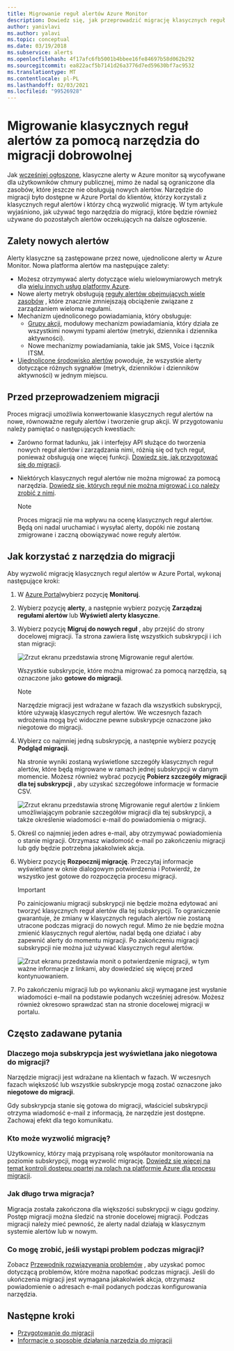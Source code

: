 ```yaml
---
title: Migrowanie reguł alertów Azure Monitor
description: Dowiedz się, jak przeprowadzić migrację klasycznych reguł alertów za pomocą narzędzia do migracji dobrowolnej.
author: yanivlavi
ms.author: yalavi
ms.topic: conceptual
ms.date: 03/19/2018
ms.subservice: alerts
ms.openlocfilehash: 4f17afc6fb5001b4bbee16fe84697b58d062b292
ms.sourcegitcommit: ea822acf5b7141d26a3776d7ed59630bf7ac9532
ms.translationtype: MT
ms.contentlocale: pl-PL
ms.lasthandoff: 02/03/2021
ms.locfileid: "99526928"
---
```

# <a name="use-the-voluntary-migration-tool-to-migrate-your-classic-alert-rules"></a>Migrowanie klasycznych reguł alertów za pomocą narzędzia do migracji dobrowolnej

Jak [wcześniej ogłoszone](monitoring-classic-retirement.md), klasyczne alerty w Azure monitor są wycofywane dla użytkowników chmury publicznej, mimo że nadal są ograniczone dla zasobów, które jeszcze nie obsługują nowych alertów. Narzędzie do migracji było dostępne w Azure Portal do klientów, którzy korzystali z klasycznych reguł alertów i którzy chcą wyzwolić migrację. W tym artykule wyjaśniono, jak używać tego narzędzia do migracji, które będzie również używane do pozostałych alertów oczekujących na dalsze ogłoszenie.

## <a name="benefits-of-new-alerts"></a>Zalety nowych alertów

Alerty klasyczne są zastępowane przez nowe, ujednolicone alerty w Azure Monitor. Nowa platforma alertów ma następujące zalety:

- Możesz otrzymywać alerty dotyczące wielu wielowymiarowych metryk dla [wielu innych usług platformy Azure](alerts-metric-near-real-time.md#metrics-and-dimensions-supported).
- Nowe alerty metryk obsługują [reguły alertów obejmujących wiele zasobów](alerts-metric-overview.md#monitoring-at-scale-using-metric-alerts-in-azure-monitor) , które znacznie zmniejszają obciążenie związane z zarządzaniem wieloma regułami.
- Mechanizm ujednoliconego powiadamiania, który obsługuje:
  - [Grupy akcji](action-groups.md), modułowy mechanizm powiadamiania, który działa ze wszystkimi nowymi typami alertów (metryki, dziennika i dziennika aktywności).
  - Nowe mechanizmy powiadamiania, takie jak SMS, Voice i łącznik ITSM.
- [Ujednolicone środowisko alertów](alerts-overview.md) powoduje, że wszystkie alerty dotyczące różnych sygnałów (metryk, dzienników i dzienników aktywności) w jednym miejscu.

## <a name="before-you-migrate"></a>Przed przeprowadzeniem migracji

Proces migracji umożliwia konwertowanie klasycznych reguł alertów na nowe, równoważne reguły alertów i tworzenie grup akcji. W przygotowaniu należy pamiętać o następujących kwestiach:

- Zarówno format ładunku, jak i interfejsy API służące do tworzenia nowych reguł alertów i zarządzania nimi, różnią się od tych reguł, ponieważ obsługują one więcej funkcji. [Dowiedz się, jak przygotować się do migracji](alerts-prepare-migration.md).

- Niektórych klasycznych reguł alertów nie można migrować za pomocą narzędzia. [Dowiedz się, których reguł nie można migrować i co należy zrobić z nimi](alerts-understand-migration.md#manually-migrating-classic-alerts-to-newer-alerts).

    > [!NOTE]
    > Proces migracji nie ma wpływu na ocenę klasycznych reguł alertów. Będą oni nadal uruchamiać i wysyłać alerty, dopóki nie zostaną zmigrowane i zaczną obowiązywać nowe reguły alertów.

## <a name="how-to-use-the-migration-tool"></a>Jak korzystać z narzędzia do migracji

Aby wyzwolić migrację klasycznych reguł alertów w Azure Portal, wykonaj następujące kroki:

1. W [Azure Portal](https://portal.azure.com)wybierz pozycję **Monitoruj**.

1. Wybierz pozycję **alerty**, a następnie wybierz pozycję **Zarządzaj regułami alertów** lub **Wyświetl alerty klasyczne**.

1. Wybierz pozycję **Migruj do nowych reguł** , aby przejść do strony docelowej migracji. Ta strona zawiera listę wszystkich subskrypcji i ich stan migracji:

    ![Zrzut ekranu przedstawia stronę Migrowanie reguł alertów.](media/alerts-migration/migration-landing.png "Migrowanie reguł")

    Wszystkie subskrypcje, które można migrować za pomocą narzędzia, są oznaczone jako **gotowe do migracji**.

    > [!NOTE]
    > Narzędzie migracji jest wdrażane w fazach dla wszystkich subskrypcji, które używają klasycznych reguł alertów. We wczesnych fazach wdrożenia mogą być widoczne pewne subskrypcje oznaczone jako niegotowe do migracji.

1. Wybierz co najmniej jedną subskrypcję, a następnie wybierz pozycję **Podgląd migracji**.

    Na stronie wyniki zostaną wyświetlone szczegóły klasycznych reguł alertów, które będą migrowane w ramach jednej subskrypcji w danym momencie. Możesz również wybrać pozycję **Pobierz szczegóły migracji dla tej subskrypcji** , aby uzyskać szczegółowe informacje w formacie CSV.

    ![Zrzut ekranu przedstawia stronę Migrowanie reguł alertów z linkiem umożliwiającym pobranie szczegółów migracji dla tej subskrypcji, a także określenie wiadomości e-mail do powiadomienia o migracji.](media/alerts-migration/migration-preview.png "Wersja zapoznawcza migracji")

1. Określ co najmniej jeden adres e-mail, aby otrzymywać powiadomienia o stanie migracji. Otrzymasz wiadomość e-mail po zakończeniu migracji lub gdy będzie potrzebna jakakolwiek akcja.

1. Wybierz pozycję **Rozpocznij migrację**. Przeczytaj informacje wyświetlane w oknie dialogowym potwierdzenia i Potwierdź, że wszystko jest gotowe do rozpoczęcia procesu migracji.

    > [!IMPORTANT]
    > Po zainicjowaniu migracji subskrypcji nie będzie można edytować ani tworzyć klasycznych reguł alertów dla tej subskrypcji. To ograniczenie gwarantuje, że zmiany w klasycznych regułach alertów nie zostaną utracone podczas migracji do nowych reguł. Mimo że nie będzie można zmienić klasycznych reguł alertów, nadal będą one działać i aby zapewnić alerty do momentu migracji. Po zakończeniu migracji subskrypcji nie można już używać klasycznych reguł alertów.

    ![Zrzut ekranu przedstawia monit o potwierdzenie migracji, w tym ważne informacje z linkami, aby dowiedzieć się więcej przed kontynuowaniem.](media/alerts-migration/migration-confirm.png "Potwierdź uruchomienie migracji")

1. Po zakończeniu migracji lub po wykonaniu akcji wymagane jest wysłanie wiadomości e-mail na podstawie podanych wcześniej adresów. Możesz również okresowo sprawdzać stan na stronie docelowej migracji w portalu.

## <a name="frequently-asked-questions"></a>Często zadawane pytania

### <a name="why-is-my-subscription-listed-as-not-ready-for-migration"></a>Dlaczego moja subskrypcja jest wyświetlana jako niegotowa do migracji?

Narzędzie migracji jest wdrażane na klientach w fazach. W wczesnych fazach większość lub wszystkie subskrypcje mogą zostać oznaczone jako **niegotowe do migracji**. 

Gdy subskrypcja stanie się gotowa do migracji, właściciel subskrypcji otrzyma wiadomość e-mail z informacją, że narzędzie jest dostępne. Zachowaj efekt dla tego komunikatu.

### <a name="who-can-trigger-the-migration"></a>Kto może wyzwolić migrację?

Użytkownicy, którzy mają przypisaną rolę współautor monitorowania na poziomie subskrypcji, mogą wyzwolić migrację. [Dowiedz się więcej na temat kontroli dostępu opartej na rolach na platformie Azure dla procesu migracji](alerts-understand-migration.md#who-can-trigger-the-migration).

### <a name="how-long-will-the-migration-take"></a>Jak długo trwa migracja?

Migracja została zakończona dla większości subskrypcji w ciągu godziny. Postęp migracji można śledzić na stronie docelowej migracji. Podczas migracji należy mieć pewność, że alerty nadal działają w klasycznym systemie alertów lub w nowym.

### <a name="what-can-i-do-if-i-run-into-a-problem-during-migration"></a>Co mogę zrobić, jeśli wystąpi problem podczas migracji?

Zobacz [Przewodnik rozwiązywania problemów](alerts-understand-migration.md#common-problems-and-remedies) , aby uzyskać pomoc dotyczącą problemów, które można napotkać podczas migracji. Jeśli do ukończenia migracji jest wymagana jakakolwiek akcja, otrzymasz powiadomienie o adresach e-mail podanych podczas konfigurowania narzędzia.

## <a name="next-steps"></a>Następne kroki

- [Przygotowanie do migracji](alerts-prepare-migration.md)
- [Informacje o sposobie działania narzędzia do migracji](alerts-understand-migration.md)
